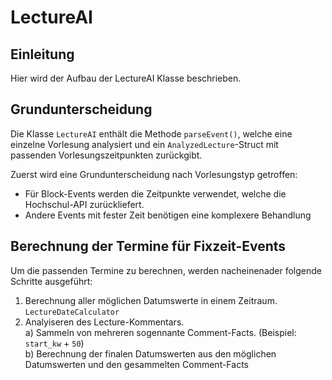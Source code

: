 # LectureAI

## Einleitung
Hier wird der Aufbau der LectureAI Klasse beschrieben.


## Grundunterscheidung

Die Klasse `LectureAI` enthält die Methode `parseEvent()`, welche eine einzelne Vorlesung analysiert und
ein `AnalyzedLecture`-Struct mit passenden Vorlesungszeitpunkten zurückgibt.

Zuerst wird eine Grundunterscheidung nach Vorlesungstyp getroffen:
* Für Block-Events werden die Zeitpunkte verwendet, welche die Hochschul-API zurückliefert.
* Andere Events mit fester Zeit benötigen eine komplexere Behandlung

## Berechnung der Termine für Fixzeit-Events

Um die passenden Termine zu berechnen, werden nacheinenader folgende Schritte ausgeführt:

1. Berechnung aller möglichen Datumswerte in einem Zeitraum. `LectureDateCalculator`
2. Analyiseren des Lecture-Kommentars.   
    a) Sammeln von mehreren sogennante Comment-Facts. (Beispiel: `start_kw` + `50`)  
    b) Berechnung der finalen Datumswerten aus den möglichen Datumswerten und den gesammelten Comment-Facts 